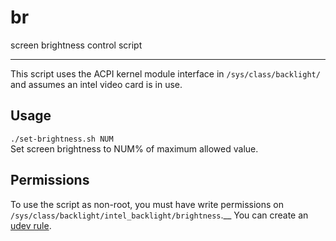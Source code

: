 # br
screen brightness control script

---

This script uses the ACPI kernel module interface in `/sys/class/backlight/` and assumes an intel video card is in use.

## Usage
`./set-brightness.sh NUM`\
Set screen brightness to NUM% of maximum allowed value.

## Permissions
To use the script as non-root, you must have write permissions on `/sys/class/backlight/intel_backlight/brightness`.__
You can create an [udev rule][aw-acpi].

[aw-acpi]: https://wiki.archlinux.org/index.php/Screen_brightness#ACPI
